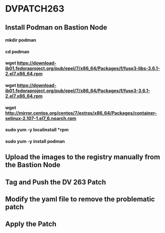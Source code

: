 # DVPATCH263

## Install Podman on Bastion Node

#### mkdir podman
#### cd podman
#### wget https://download-ib01.fedoraproject.org/pub/epel/7/x86_64/Packages/f/fuse3-libs-3.6.1-2.el7.x86_64.rpm
#### wget https://download-ib01.fedoraproject.org/pub/epel/7/x86_64/Packages/f/fuse3-3.6.1-2.el7.x86_64.rpm
#### wget http://mirror.centos.org/centos/7/extras/x86_64/Packages/container-selinux-2.107-1.el7_6.noarch.rpm
#### sudo yum -y localinstall *rpm
#### sudo yum -y install podman

## Upload the images to the registry manually from the Bastion Node


## Tag and Push the DV 263 Patch



## Modify the yaml file to remove the problematic patch



## Apply the Patch



